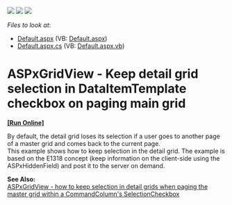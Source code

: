 <!-- default badges list -->
![](https://img.shields.io/endpoint?url=https://codecentral.devexpress.com/api/v1/VersionRange/128536312/13.1.4%2B)
[![](https://img.shields.io/badge/Open_in_DevExpress_Support_Center-FF7200?style=flat-square&logo=DevExpress&logoColor=white)](https://supportcenter.devexpress.com/ticket/details/E2246)
[![](https://img.shields.io/badge/📖_How_to_use_DevExpress_Examples-e9f6fc?style=flat-square)](https://docs.devexpress.com/GeneralInformation/403183)
<!-- default badges end -->
<!-- default file list -->
*Files to look at*:

* [Default.aspx](./CS/WebSite/Default.aspx) (VB: [Default.aspx](./VB/WebSite/Default.aspx))
* [Default.aspx.cs](./CS/WebSite/Default.aspx.cs) (VB: [Default.aspx.vb](./VB/WebSite/Default.aspx.vb))
<!-- default file list end -->
# ASPxGridView - Keep detail grid selection in DataItemTemplate checkbox on paging main grid
<!-- run online -->
**[[Run Online]](https://codecentral.devexpress.com/e2246/)**
<!-- run online end -->


<p>By default, the detail grid loses its selection if a user goes to another page of a master grid and comes back to the current page. <br />
This example shows how to keep selection in the detail grid. The example is based on the E1318 concept (keep information on the client-side using the ASPxHiddenField) and post it to the server on demand.</p><p><strong>See Also:</strong><br />
<a href="https://www.devexpress.com/Support/Center/p/e2247">ASPxGridView - how to keep selection in detail grids when paging the master grid within a CommandColumn's SelectionCheckbox</a></p>

<br/>


